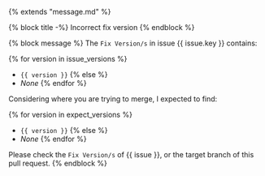 {% extends "message.md" %}

{% block title -%}
Incorrect fix version
{% endblock %}

{% block message %}
The `Fix Version/s` in issue {{ issue.key }} contains:

{% for version in issue_versions %}
* `{{ version }}`
{% else %}
* *None*
{% endfor %}

Considering where you are trying to merge, I expected to find:

{% for version in expect_versions %}
* `{{ version }}`
{% else %}
* *None*
{% endfor %}

Please check the `Fix Version/s` of {{ issue }}, or the target
branch of this pull request.
{% endblock %}
